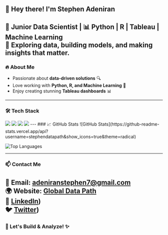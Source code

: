 ## 👋 Hey there! I'm Stephen Adeniran

🚀 **Junior Data Scientist** | 📊 **Python | R | Tableau | Machine Learning**  
📍 Exploring data, building models, and making insights that matter.
---
### 🔥 About Me
- Passionate about **data-driven solutions** 🔍
- Love working with **Python, R, and Machine Learning** 🤖
- Enjoy creating stunning **Tableau dashboards** 📊
---
### 🛠 Tech Stack
<img src="https://img.shields.io/badge/Python-3776AB?style=for-the-badge&logo=python&logoColor=white"> 
<img src="https://img.shields.io/badge/R-276DC3?style=for-the-badge&logo=r&logoColor=white"> 
<img src="https://img.shields.io/badge/Tableau-E97627?style=for-the-badge&logo=Tableau&logoColor=white"> 
<img src="https://img.shields.io/badge/Machine%20Learning-00C853?style=for-the-badge&logo=tensorflow&logoColor=white">  
---
### 📈 GitHub Stats
![GitHub Stats](https://github-readme-stats.vercel.app/api?username=stephendatapath&show_icons=true&theme=radical)

![Top Languages](https://github-readme-stats.vercel.app/api/top-langs/?username=stephendatapath&layout=compact&theme=radical)

---
### 📫 Contact Me
📩 Email: **adeniranstephen7@gmail.com**  
🌍 Website: [Global Data Path](https://globaldatapath.com)  
💼 [LinkedIn](https://www.linkedin.com/in/stephen-adeniran-063291278/))  
🐦 [Twitter](https://x.com/FocusDataPro))  
---
### 🚀 Let's Build & Analyze! ✨
